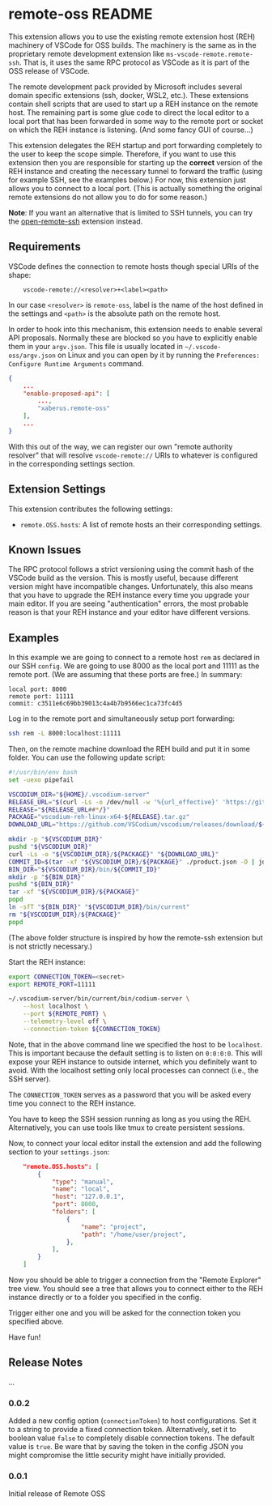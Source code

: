 # remote-oss README

This extension allows you to use the existing remote extension host (REH) machinery of
VSCode for OSS builds. The machinery is the same as in the proprietary remote development
extension like `ms-vscode-remote.remote-ssh`. That is, it uses the same RPC protocol as VSCode
as it is part of the OSS release of VSCode.


The remote development pack provided by Microsoft includes several domain specific extensions
(ssh, docker, WSL2, etc.). These extensions contain shell scripts that are used to start up
a REH instance on the remote host. The remaining part is some glue code to direct the local editor
to a local port that has been forwarded in some way to the remote port or socket on which the REH
instance is listening. (And some fancy GUI of course...)

This extension delegates the REH startup and port forwarding completely to the user to keep the
scope simple. Therefore, if you want to use this extension then you are responsible for starting
up the **correct** version of the REH instance and creating the necessary tunnel to forward the
traffic (using for example SSH, see the examples below.) For now, this extension just allows you
to connect to a local port. (This is actually something the original remote extensions do not
allow you to do for some reason.)

**Note**: If you want an alternative that is limited to SSH tunnels, you can try the [open-remote-ssh](https://open-vsx.org/extension/jeanp413/open-remote-ssh) extension instead.

## Requirements

VSCode defines the connection to remote hosts though special URIs of the shape:
```
    vscode-remote://<resolver>+<label><path>
```
In our case `<resolver>` is `remote-oss`, label is the name of the host defined in the settings
and `<path>` is the absolute path on the remote host.

In order to hook into this mechanism, this extension needs to enable several API proposals.
Normally these are blocked so you have to explicitly enable them in your `argv.json`. This
file is usually located in `~/.vscode-oss/argv.json` on Linux and you can  open by it by
running the `Preferences: Configure Runtime Arguments` command.


```json
{
    ...
    "enable-proposed-api": [
        ...,
        "xaberus.remote-oss"
    ],
    ...
}
```

With this out of the way, we can register our own "remote authority resolver" that will resolve
`vscode-remote://` URIs to whatever is configured in the corresponding settings section.

## Extension Settings

This extension contributes the following settings:

* `remote.OSS.hosts`: A list of remote hosts an their corresponding settings.

## Known Issues

The RPC protocol follows a strict versioning using the commit hash of the VSCode build as the version.
This is mostly useful, because different version might have incompatible changes. Unfortunately,
this also means that you have to upgrade the REH instance every time you upgrade your main editor.
If you are seeing "authentication" errors, the most probable reason is that your REH instance and
your editor have different versions.

## Examples

In this example we are going to connect to a remote host `rem` as declared in our SSH `config`.
We are going to use 8000 as the local port and 11111 as the remote port. (We are assuming that these ports are free.) In summary:

```
local port: 8000
remote port: 11111
commit: c3511e6c69bb39013c4a4b7b9566ec1ca73fc4d5
```

Log in to the remote port and simultaneously setup port forwarding:

```bash
ssh rem -L 8000:localhost:11111
```

Then, on the remote machine download the REH build and put it in some folder. You can use the following update script:

```bash
#!/usr/bin/env bash
set -uexo pipefail

VSCODIUM_DIR="${HOME}/.vscodium-server"
RELEASE_URL="$(curl -Ls -o /dev/null -w '%{url_effective}' 'https://github.com/VSCodium/vscodium/releases/latest')"
RELEASE="${RELEASE_URL##*/}"
PACKAGE="vscodium-reh-linux-x64-${RELEASE}.tar.gz"
DOWNLOAD_URL="https://github.com/VSCodium/vscodium/releases/download/${RELEASE}/${PACKAGE}"

mkdir -p "${VSCODIUM_DIR}"
pushd "${VSCODIUM_DIR}"
curl -Ls -o "${VSCODIUM_DIR}/${PACKAGE}" "${DOWNLOAD_URL}"
COMMIT_ID=$(tar -xf "${VSCODIUM_DIR}/${PACKAGE}" ./product.json -O | jq ".commit" -r)
BIN_DIR="${VSCODIUM_DIR}/bin/${COMMIT_ID}"
mkdir -p "${BIN_DIR}"
pushd "${BIN_DIR}"
tar -xf "${VSCODIUM_DIR}/${PACKAGE}"
popd
ln -sfT "${BIN_DIR}" "${VSCODIUM_DIR}/bin/current"
rm "${VSCODIUM_DIR}/${PACKAGE}"
popd
```

(The above folder structure is inspired by how the remote-ssh extension but is not strictly necessary.)

Start the REH instance:

```bash
export CONNECTION_TOKEN=<secret>
export REMOTE_PORT=11111

~/.vscodium-server/bin/current/bin/codium-server \
    --host localhost \
    --port ${REMOTE_PORT} \
    --telemetry-level off \
    --connection-token ${CONNECTION_TOKEN}
```

Note, that in the above command line we specified the host to be `localhost`. This is important
because the default setting is to listen on `0:0:0:0`. This will expose your REH instance to
outside internet, which you definitely want to avoid. With the localhost setting only local
processes can connect (i.e., the SSH server).

The `CONNECTION_TOKEN` serves as a password that you will be asked every time you connect
to the REH instance.

You have to keep the SSH session running as long as you using the REH. Alternatively, you can use
tools like tmux to create persistent sessions.

Now, to connect your local editor install the extension and add the following section to your `settings.json`:

```json
    "remote.OSS.hosts": [
        {
            "type": "manual",
            "name": "local",
            "host": "127.0.0.1",
            "port": 8000,
            "folders": [
                {
                    "name": "project",
                    "path": "/home/user/project",
                },
            ],
        }
    ]
```

Now you should be able to trigger a connection from the "Remote Explorer" tree view. You should see a tree that allows you to connect either to the REH instance directly or to a folder you specified in the config.

Trigger either one and you will be asked for the connection token you specified above.

Have fun!

## Release Notes

...

### 0.0.2

Added a new config option (`connectionToken`) to host configurations.
Set it to a string to provide a fixed connection token. Alternatively,
set it to boolean value `false` to completely disable connection tokens.
The default value is `true`. Be ware that by saving the token in the
config JSON you might compromise the little security might have initially
provided.

### 0.0.1

Initial release of Remote OSS
